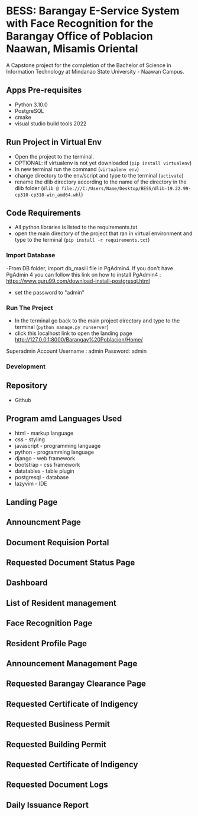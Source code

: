 # BESS: Barangay E-Service System with Face Recognition for the Barangay Office of Poblacion Naawan, Misamis Oriental

A Capstone project for the completion of the Bachelor of Science in Information Technology at Mindanao State University - Naawan Campus.

## Apps Pre-requisites

- Python 3.10.0
- PostgreSQL
- cmake
- visual studio build tools 2022

## Run Project in Virtual Env

- Open the project to the terminal.
- OPTIONAL: if virtualenv is not yet downloaded (`pip install virtualenv`)
- In new terminal run the command (`virtualenv env`)
- change directory to the env/script and type to the terminal (`activate`)
- rename the dlib directory according to the name of the directory in the dlib folder (`dlib @ file:///C:/Users/Name/Desktop/BESS/dlib-19.22.99-cp310-cp310-win_amd64.whl`)

## Code Requirements

- All python libraries is listed to the requirements.txt
- open the main directory of the project that ran in virtual environment and type to the terminal (`pip install -r requirements.txt`)

### Import Database

-From DB folder, import db_masili file in PgAdmin4. If you don't have PgAdmin 4 you can follow this link on how to install PgAdmin4 : https://www.guru99.com/download-install-postgresql.html

- set the password to "admin"

### Run The Project

- In the terminal go back to the main project directory and type to the terminal (`python manage.py runserver`)
- click this localhost link to open the landing page http://127.0.0.1:8000/Barangay%20Poblacion/Home/

Superadmin Account
Username : admin
Password: admin

### Development

## Repository

- Github

## Program amd Languages Used

- html - markup language
- css - styling
- javascript - programming language
- python - programming language
- django - web framework
- bootstrap - css framework
- datatables - table plugin
- postgresql - database
- lazyvim - IDE

## Landing Page

## Announcment Page

## Document Requision Portal

## Requested Document Status Page

## Dashboard

## List of Resident management

## Face Recognition Page

## Resident Profile Page

## Announcement Management Page

## Requested Barangay Clearance Page

## Requested Certificate of Indigency

## Requested Business Permit

## Requested Building Permit

## Requested Certificate of Indigency

## Requested Document Logs

## Daily Issuance Report

